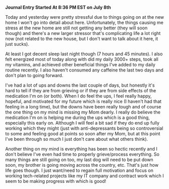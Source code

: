 **Journal Entry Started At 8:36 PM EST on July 8th**

Today and yesterday were pretty stressful due to things going on at the new home I won't go into detail about here. Unfortunately, the things causing me stress at the new home are still not getting any better (they will soon though) and there's a new larger stressor that's complicating life a lot right now (not related to the new house, but I don't want to talk about it here, it just sucks).

At least I got decent sleep last night though (7 hours and 45 minutes). I also felt energized most of today along with did my daily 3000+ steps, took all my vitamins, and achieved other beneficial things I've added to my daily routine recently. I also haven't consumed any caffeine the last two days and don't plan to going forward.

I've had a lot of ups and downs the last couple of days, but honestly it's hard to tell if they are from grieving or if they are from side effects of the medication I'm on (or both). When I do feel the ups, I feel really happy, hopeful, and motivated for my future which is really nice (I haven't had that feeling in a long time), but the downs have been really tough and of course the one thing on my mind is missing my Mom dearly. I really do believe the medication I'm on is helping me during the ups which is a good thing, especially this early on. Although I will feel a bit sad if they do end up fully working which they might (just with anti-depressants being so controversial to some and feeling good at points so soon after my Mom, but at this point I've been through so much I just don't care about what others think).

Another thing on my mind is everything has been so hectic recently and I don't believe I've even had time to properly grieve/process everything. So many things are still going on too, my last dog will need to be put down soon, my brother is going moving across the country, etc. That's just how life goes though. I just want/need to regain full motivation and focus on working tech-related projects like my IT company and contract work which I seem to be making progress with which is good!
